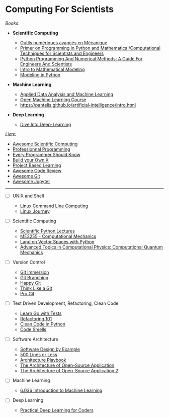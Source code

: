 # Computing For Scientists

_Books_:

- **Scientific Computing**

  - [Outils numériques avancés en Mécanique](https://perso.univ-lyon1.fr/marc.buffat/COURS/BOOK_OUTILSNUM_HTML/intro.html)
  - [Primer on Programming in Python and Mathematical/Computational Techniques for Scientists and Engineers](https://primer-computational-mathematics.github.io/book/c_mathematics/intro.html)
  - [Python Programming And Numerical Methods: A Guide For Engineers And Scientists](https://pythonnumericalmethods.studentorg.berkeley.edu/notebooks/Index.html)
  - [Intro to Mathematical Modeling](https://ubcmath.github.io/MATH360/README.html)
  - [Modeling in Python](https://allendowney.github.io/ModSimPy/index.html)

- **Machine Learning**
  
  - [Applied Data Analysis and Machine Learning](https://compphysics.github.io/MachineLearning/doc/LectureNotes/_build/html/intro.html)
  - [Open Machine Learning Course](https://mlcourse.ai/book/index.html)
  - https://pantelis.github.io/artificial-intelligence/intro.html

- **Deep Learning**

  - [Dive Into Deep-Learning](https://d2l.ai/)

_Lists_:

- [Awesome Scientific Computing](https://github.com/nschloe/awesome-scientific-computing)
- [Professionnal Programming](https://github.com/charlax/professional-programming)
- [Every Programmer Should Know](https://github.com/mtdvio/every-programmer-should-know)
- [Build your Own X](https://github.com/codecrafters-io/build-your-own-x)
- [Project Based Learning](https://github.com/practical-tutorials/project-based-learning)
- [Awesome Code Review](https://github.com/joho/awesome-code-review)
- [Awesome Git](https://github.com/dictcp/awesome-git)
- [Awesome Jupyter](https://github.com/markusschanta/awesome-jupyter)

---

- [ ] UNIX and Shell

  - [Linux Command Line Computing](https://learnbyexample.github.io/cli-computing/cover.html)
  - [Linux Journey](https://linuxjourney.com/)

- [ ] Scientific Computing

  - [Scientific Python Lectures](https://lectures.scientific-python.org/)
  - [ME3255 - Computational Mechanics](https://cooperrc.github.io/computational-mechanics/README.html#)
  - [Land on Vector Spaces with Python](https://openedx.seas.gwu.edu/courses/course-v1:GW+EngComp4+2019/about)
  - [Advanced Topics in Computational Physics: Computational Quantum Mechanics](https://compphysics.github.io/ComputationalPhysics2/doc/LectureNotes/_build/html/intro.html)

- [ ] Version Control

  - [Git Immersion](https://gitimmersion.com/)
  - [Git Branching](https://learngitbranching.js.org/)
  - [Happy Git](https://happygitwithr.com/)
  - [Think Like a Git](https://think-like-a-git.net/sections/about-this-site.html)
  - [Pro Git](https://git-scm.com/book/en/v2)

- [ ] Test Driven Development, Refactoring, Clean Code

  - [Learn Go with Tests](https://quii.gitbook.io/learn-go-with-tests)
  - [Refactoring 101](https://refactoring-101.readthedocs.io/en/latest/index.html)
  - [Clean Code in Python](https://github.com/zedr/clean-code-python)
  - [Code Smells](https://luzkan.github.io/smells/)

- [ ] Software Architecture

  - [Software Design by Example](https://third-bit.com/sdxpy/)
  - [500 Lines or Less](https://aosabook.org/en/index.html)
  - [Architecture Playbook ](https://nocomplexity.com/documents/arplaybook/index.html)
  - [The Architecture of Open-Source Application](https://aosabook.org/en/)
  - [The Architecture of Open-Source Application 2](https://aosabook.org/en/index.html)


- [ ] Machine Learning
  
  - [ 6.036 Introduction to Machine Learning ](https://openlearninglibrary.mit.edu/courses/course-v1:MITx+6.036+1T2019/about)

- [ ] Deep Learning

    - [Practical Deep Learning for Coders](https://course.fast.ai/)
    


